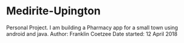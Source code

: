 # Medirite-Upington
Personal Project. I am building a Pharmacy app for a small town using android and java.
Author: Franklin Coetzee
Date started: 12 April 2018
